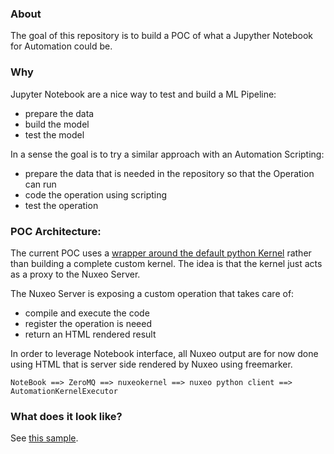 ### About

The goal of this repository is to build a POC of what a Jupyther Notebook for Automation could be.

### Why

Jupyter Notebook are a nice way to test and build a ML Pipeline:

 - prepare the data
 - build the model
 - test the model

In a sense the goal is to try a similar approach with an Automation Scripting:

 - prepare the data that is needed in the repository so that the Operation can run
 - code the operation using scripting
 - test the operation

### POC Architecture:

The current POC uses a [wrapper around the default python Kernel](https://jupyter-client.readthedocs.io/en/stable/wrapperkernels.html) rather than building a complete custom kernel.
The idea is that the kernel just acts as a proxy to the Nuxeo Server.

The Nuxeo Server is exposing a custom operation that takes care of:

 - compile and execute the code
 - register the operation is neeed
 - return an HTML rendered result

In order to leverage Notebook interface, all Nuxeo output are for now done using HTML that is server side rendered by Nuxeo using freemarker.



    NoteBook ==> ZeroMQ ==> nuxeokernel ==> nuxeo python client ==> AutomationKernelExecutor

### What does it look like?

See [this sample](samples/TestingAutomation.ipynb).



